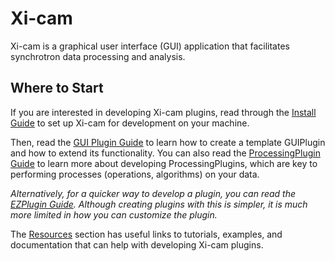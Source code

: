 # Xi-cam

Xi-cam is a graphical user interface (GUI) application that facilitates synchrotron data processing
and analysis. 

## Where to Start

If you are interested in developing Xi-cam plugins, read through the
[Install Guide](install.md) to set up Xi-cam for development on your machine.

Then, read the [GUI Plugin Guide](gui-plugin.md) to learn how to create a template GUIPlugin and
how to extend its functionality. 
You can also read the [ProcessingPlugin Guide](processing-plugin.md) to learn more about developing
ProcessingPlugins, which are key to performing processes (operations, algorithms) on your data.

*Alternatively, for a quicker way to develop a plugin, you can read the [EZPlugin Guide](ez-plugin.md).
Although creating plugins with this is simpler, it is much more limited in how you can customize the plugin.*

The [Resources](resources.md) section has useful links to tutorials, examples, and documentation
that can help with developing Xi-cam plugins.
